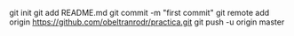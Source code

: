 git init
git add README.md
git commit -m "first commit"
git remote add origin https://github.com/obeltranrodr/practica.git
git push -u origin master
